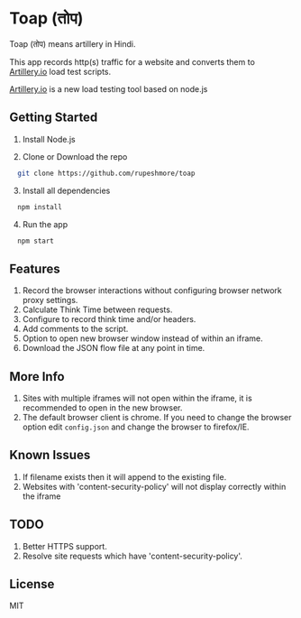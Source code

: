 # Toap (तोप)

Toap (तोप) means artillery in Hindi.

This app records http(s) traffic for a website and converts them to [Artillery.io](https://artillery.io/) load test scripts.

[Artillery.io](https://artillery.io/) is a new load testing tool based on node.js

## Getting Started
1. Install Node.js

2. Clone or Download the repo
```sh
  git clone https://github.com/rupeshmore/toap
```

3. Install all dependencies
```sh
  npm install
```

4. Run the app
```sh
  npm start
```

## Features
1. Record the browser interactions without configuring browser network proxy settings.
2. Calculate Think Time between requests.
3. Configure to record think time and/or headers.
4. Add comments to the script.
5. Option to open new browser window instead of within an iframe.
6. Download the JSON flow file at any point in time.

## More Info
1. Sites with multiple iframes will not open within the iframe, it is recommended to open in the new browser.
2. The default browser client is chrome. If you need to change the browser option edit `config.json` and change the browser to firefox/IE.

## Known Issues
1. If filename exists then it will append to the existing file.
2. Websites with 'content-security-policy' will not display correctly within the iframe

## TODO
1. Better HTTPS support.
2. Resolve site requests which have 'content-security-policy'.

## License
MIT
